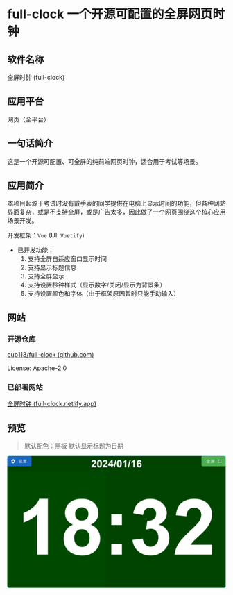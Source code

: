 # full-clock 一个开源可配置的全屏网页时钟

## 软件名称

全屏时钟 (full-clock)

## 应用平台

网页（全平台）

## 一句话简介

这是一个开源可配置、可全屏的纯前端网页时钟，适合用于考试等场景。

## 应用简介

本项目起源于考试时没有戴手表的同学提供在电脑上显示时间的功能，但各种网站界面复杂，或是不支持全屏，或是广告太多，因此做了一个网页围绕这个核心应用场景开发。

开发框架：`Vue` (UI: `Vuetify`)

- 已开发功能：
  1. 支持全屏自适应窗口显示时间
  2. 支持显示标题信息
  3. 支持全屏显示
  4. 支持设置秒钟样式（显示数字/关闭/显示为背景条）
  5. 支持设置颜色和字体（由于框架原因暂时只能手动输入）

## 网站

### 开源仓库

[cup113/full-clock (github.com)](https://github.com/cup113/full-clock)

License: Apache-2.0

### 已部署网站

[全屏时钟 (full-clock.netlify.app)](https://full-clock.netlify.app/)

## 预览

> 默认配色：黑板
> 默认显示标题为日期

![图片预览](./full-clock.png)
